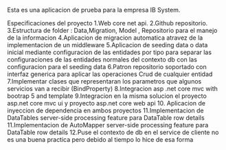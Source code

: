 Esta es una aplicacion de prueba para la empresa IB System.

Especificaciones del proyecto
1.Web core net api. 
2.Github repositorio.
3.Estructura de folder : Data,Migration, Model , Repositorio para el manejo de la informacion
4.Aplicacion de migracion automatica atravez de la implementacion de un middleware
5.Aplicacion de seeding data o data inicial mediante configuracion de las entidades por tipo para separar las configuraciones de las entidades normales
del contexto db con las configuracion para el seeding data
6.Patron repositorio soportado con interfaz generica para aplicar las operaciones Crud de cualquier entidad
7.Implementar clases que representaran los parametros que algunos servicios van a recibir (BindProperty)
8.Integracion asp .net core mvc with bootrap 5 and template
9.Integracion en la misma solucion el proyecto  asp.net core mvc ui y proyecto asp.net core web api
10. Aplicacion de inyeccion de dependencia en ambos proyectos
11.Implementacion de DataTables server-side processing feature para DataTable row details
11.Implementacion de AutoMapper server-side processing feature para DataTable row details
12.Puse el contexto de db en el service de cliente no es una buena practica pero debido al tiempo lo hice de esa forma
